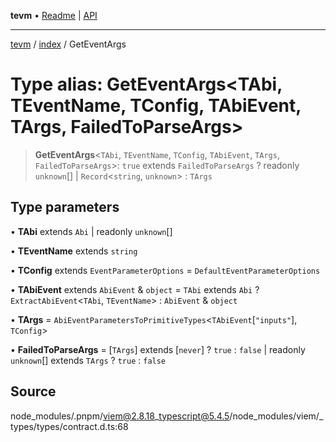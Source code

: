 **tevm** • [Readme](../../README.md) \| [API](../../modules.md)

***

[tevm](../../README.md) / [index](../README.md) / GetEventArgs

# Type alias: GetEventArgs\<TAbi, TEventName, TConfig, TAbiEvent, TArgs, FailedToParseArgs\>

> **GetEventArgs**\<`TAbi`, `TEventName`, `TConfig`, `TAbiEvent`, `TArgs`, `FailedToParseArgs`\>: `true` extends `FailedToParseArgs` ? readonly `unknown`[] \| `Record`\<`string`, `unknown`\> : `TArgs`

## Type parameters

• **TAbi** extends `Abi` \| readonly `unknown`[]

• **TEventName** extends `string`

• **TConfig** extends `EventParameterOptions` = `DefaultEventParameterOptions`

• **TAbiEvent** extends `AbiEvent` & `object` = `TAbi` extends `Abi` ? `ExtractAbiEvent`\<`TAbi`, `TEventName`\> : `AbiEvent` & `object`

• **TArgs** = `AbiEventParametersToPrimitiveTypes`\<`TAbiEvent`\[`"inputs"`\], `TConfig`\>

• **FailedToParseArgs** = [`TArgs`] extends [`never`] ? `true` : `false` \| readonly `unknown`[] extends `TArgs` ? `true` : `false`

## Source

node\_modules/.pnpm/viem@2.8.18\_typescript@5.4.5/node\_modules/viem/\_types/types/contract.d.ts:68
